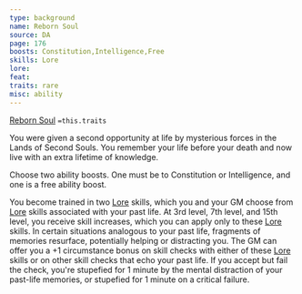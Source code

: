 ```yaml
---
type: background
name: Reborn Soul 
source: DA
page: 176
boosts: Constitution,Intelligence,Free
skills: Lore
lore: 
feat: 
traits: rare
misc: ability
---
```


[Reborn Soul](###%20Reborn%20Soul)
`=this.traits`


You were given a second opportunity at life by mysterious forces in the Lands of Second Souls. You remember your life before your death and now live with an extra lifetime of knowledge.

Choose two ability boosts. One must be to Constitution or Intelligence, and one is a free ability boost.

You become trained in two [Lore](Lore) skills, which you and your GM choose from [Lore](Lore) skills associated with your past life. At 3rd level, 7th level, and 15th level, you receive skill increases, which you can apply only to these [Lore](Lore) skills. In certain situations analogous to your past life, fragments of memories resurface, potentially helping or distracting you. The GM can offer you a +1 circumstance bonus on skill checks with either of these [Lore](Lore) skills or on other skill checks that echo your past life. If you accept but fail the check, you're stupefied for 1 minute by the mental distraction of your past-life memories, or stupefied for 1 minute on a critical failure.

